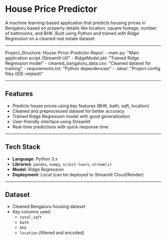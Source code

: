 # House Price Predictor

A machine learning-based application that predicts housing prices in Bengaluru based on property details like location, square footage, number of bathrooms, and BHK. Built using Python and trained with Ridge Regression on a cleaned real estate dataset.

---

Project_Structure:
  House-Price-Predictor-Repo/:
    - main.py: "Main application script (Streamlit UI)"
    - RidgeModel.pkl: "Trained Ridge Regression model"
    - cleaned_bangaluru_data.csv: "Cleaned dataset for training"
    - requirements.txt: "Python dependencies"
    - .idea/: "Project config files (IDE-related)"



---

## Features

- Predicts house prices using key features (BHK, bath, sqft, location)
- Cleaned and preprocessed dataset for better accuracy
- Trained Ridge Regression model with good generalization
- User-friendly interface using Streamlit
- Real-time predictions with quick response time

---

## Tech Stack

- **Language**: Python 3.x  
- **Libraries**: `pandas`, `numpy`, `scikit-learn`, `streamlit`  
- **Model**: Ridge Regression  
- **Deployment**: Local (can be deployed to Streamlit Cloud/Render)

---

## Dataset

- Cleaned Bengaluru housing dataset
- Key columns used:
  - `total_sqft`
  - `bath`
  - `bhk`
  - `location` (filtered and encoded)





